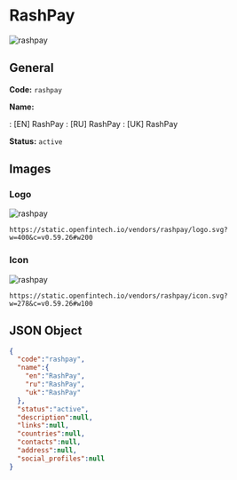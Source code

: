 
# RashPay 
![rashpay](https://static.openfintech.io/vendors/rashpay/logo.svg?w=400&c=v0.59.26#w200)  

## General 
 
**Code:** `rashpay` 
 
**Name:** 
 
:	[EN] RashPay 
:	[RU] RashPay 
:	[UK] RashPay 
 
**Status:** `active` 
 

## Images 

### Logo 
 
![rashpay](https://static.openfintech.io/vendors/rashpay/logo.svg?w=400&c=v0.59.26#w200)  

```
https://static.openfintech.io/vendors/rashpay/logo.svg?w=400&c=v0.59.26#w200
```  

### Icon 
 
![rashpay](https://static.openfintech.io/vendors/rashpay/icon.svg?w=278&c=v0.59.26#w100)  

```
https://static.openfintech.io/vendors/rashpay/icon.svg?w=278&c=v0.59.26#w100
```  

## JSON Object 

```json
{
  "code":"rashpay",
  "name":{
    "en":"RashPay",
    "ru":"RashPay",
    "uk":"RashPay"
  },
  "status":"active",
  "description":null,
  "links":null,
  "countries":null,
  "contacts":null,
  "address":null,
  "social_profiles":null
}
```  
